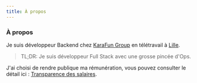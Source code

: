 ```yaml
---
title: À propos
---
```

### À propos

Je suis développeur Backend chez [KaraFun Group](https://www.karafun-group.com/) en télétravail à [Lille](https://www.openstreetmap.org/relation/58404). 

> TL;DR: Je suis développeur Full Stack avec une grosse pincée d'Ops.

J'ai choisi de rendre publique ma rémunération, vous pouvez consulter le détail ici : [Transparence des salaires](/salary).
